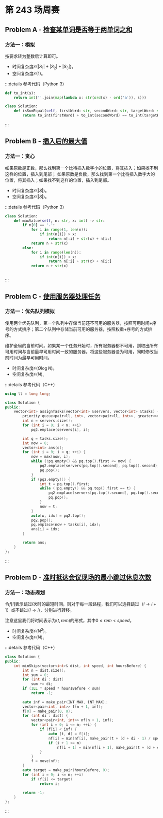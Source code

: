 # 第 243 场周赛

## Problem A - [检查某单词是否等于两单词之和](https://leetcode.cn/problems/check-if-word-equals-summation-of-two-words/)

### 方法一：模拟

按要求转为整数后计算即可。

- 时间复杂度$\mathcal{O}(|S_1|+|S_2|+|S_3|)$。
- 空间复杂度$\mathcal{O}(1)$。

:::details 参考代码（Python 3）

```python
def to_int(s):
    return int(''.join(map(lambda x: str(ord(x) - ord('a')), s)))

class Solution:
    def isSumEqual(self, firstWord: str, secondWord: str, targetWord: str) -> bool:
        return to_int(firstWord) + to_int(secondWord) == to_int(targetWord)
```

:::

## Problem B - [插入后的最大值](https://leetcode.cn/problems/maximum-value-after-insertion/)

### 方法一：贪心

如果原数是正数，那么找到第一个比待插入数字小的位置，将其插入；如果找不到这样的位置，插入到尾部；
如果原数是负数，那么找到第一个比待插入数字大的位置，将其插入；如果找不到这样的位置，插入到尾部。

- 时间复杂度$\mathcal{O}(|S|)$。
- 空间复杂度$\mathcal{O}(|S|)$。

:::details 参考代码（Python 3）

```python
class Solution:
    def maxValue(self, n: str, x: int) -> str:
        if n[0] == '-':
            for i in range(1, len(n)):
                if int(n[i]) > x:
                    return n[:i] + str(x) + n[i:]
            return n + str(x)
        else:
            for i in range(len(n)):
                if int(n[i]) < x:
                    return n[:i] + str(x) + n[i:]
            return n + str(x)
            
```

:::

## Problem C - [使用服务器处理任务](https://leetcode.cn/problems/process-tasks-using-servers/)

### 方法一：优先队列模拟

使用两个优先队列，第一个队列中存储当前还不可用的服务器，按照可用时间+序号的方式排序；第二个队列中存储当前可用的服务器，按照权重+序号的方式排序。

维护全局的当前时间。如果某一个任务开始时，所有服务器都不可用，则取出所有可用时间与当前最早可用时间一致的服务器，将这些服务器设为可用，同时修改当前时间为最早可用时间。

- 时间复杂度$\mathcal{O}(Q\log N)$。
- 空间复杂度$\mathcal{O}(N)$。

:::details 参考代码（C++）

```cpp
using ll = long long;

class Solution {
public:
    vector<int> assignTasks(vector<int> &servers, vector<int> &tasks) {
        priority_queue<pair<ll, int>, vector<pair<ll, int>>, greater<>> pq, pq2;
        int n = servers.size();
        for (int i = 0; i < n; ++i)
            pq2.emplace(servers[i], i);

        int q = tasks.size();
        int now = 0;
        vector<int> ans(q);
        for (int i = 0; i < q; ++i) {
            now = max(now, i);
            while (!pq.empty() && pq.top().first <= now) {
                pq2.emplace(servers[pq.top().second], pq.top().second);
                pq.pop();
            }
            if (pq2.empty()) {
                int t = pq.top().first;
                while (!pq.empty() && pq.top().first == t) {
                    pq2.emplace(servers[pq.top().second], pq.top().second);
                    pq.pop();
                }
                now = t;
            }
            auto[w, idx] = pq2.top();
            pq2.pop();
            pq.emplace(now + tasks[i], idx);
            ans[i] = idx;
        }

        return ans;
    }
};
```

:::

## Problem D - [准时抵达会议现场的最小跳过休息次数](https://leetcode.cn/problems/minimum-skips-to-arrive-at-meeting-on-time/)

### 方法一：动态规划

令$f[i]$表示跳过$i$次时的最短时间，则对于每一段路程，我们可以选择跳过（$i\rightarrow i+1$）或不跳过$(i\rightarrow i)$，分别进行转移。

注意这里我们将时间表示为$(t,rem)$的形式，其中$0\le rem<speed$。

- 时间复杂度$\mathcal{O}(N^2)$。
- 空间复杂度$\mathcal{O}(N)$。

:::details 参考代码（C++）

```cpp
class Solution {
public:
    int minSkips(vector<int>& dist, int speed, int hoursBefore) {
        int n = dist.size();
        int sum = 0;
        for (int di : dist)
            sum += di;
        if (1LL * speed * hoursBefore < sum)
            return -1;
        
        auto inf = make_pair(INT_MAX, INT_MAX);
        vector<pair<int, int>> f(n + 1, inf);
        f[0] = make_pair(0, 0);
        for (int di : dist) {
            vector<pair<int, int>> nf(n + 1, inf);
            for (int i = 0; i <= n; ++i) {
                if (f[i] < inf) {
                    auto [t, d] = f[i];
                    nf[i] = min(nf[i], make_pair(t + (d + di - 1) / speed + 1, 0));
                    if (i + 1 <= n)
                        nf[i + 1] = min(nf[i + 1], make_pair(t + (d + di) / speed, (d + di) % speed));
                }
            }
            f = move(nf);
        }
        auto target = make_pair(hoursBefore, 0);
        for (int i = 0; i <= n; ++i)
            if (f[i] <= target)
                return i;
        
        return -1;
    }
};
```

:::
